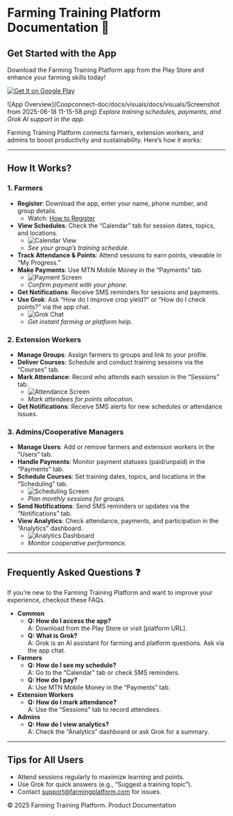 

# Farming Training Platform Documentation 🌱

## Get Started with the App
Download the Farming Training Platform app from the Play Store and enhance your farming skills today!

[![Get It on Google Play](https://play.google.com/intl/en_us/badges/static/images/badges/en_badge_web_generic.png)](https://play.google.com/store)

![App Overview](Coopconnect-doc/docs/visuals/docs/visuals/Screenshot from 2025-06-18 11-15-58.png)
*Explore training schedules, payments, and Grok AI support in the app.*

Farming Training Platform connects farmers, extension workers, and admins to boost productivity and sustainability. Here’s how it works:

---

## How It Works?

### 1. Farmers
- **Register**: Download the app, enter your name, phone number, and group details.
  - Watch: [How to Register](videos/farmer-registration.mp4)
- **View Schedules**: Check the “Calendar” tab for session dates, topics, and locations.
  - ![Calendar View](images/calendar.png)
  - *See your group’s training schedule.*
- **Track Attendance & Points**: Attend sessions to earn points, viewable in “My Progress.”
- **Make Payments**: Use MTN Mobile Money in the “Payments” tab.
  - ![Payment Screen](images/payment-screen.png)
  - *Confirm payment with your phone.*
- **Get Notifications**: Receive SMS reminders for sessions and payments.
- **Use Grok**: Ask “How do I improve crop yield?” or “How do I check points?” via the app chat.
  - ![Grok Chat](images/grok-chat.png)
  - *Get instant farming or platform help.*

### 2. Extension Workers
- **Manage Groups**: Assign farmers to groups and link to your profile.
- **Deliver Courses**: Schedule and conduct training sessions via the “Courses” tab.
- **Mark Attendance**: Record who attends each session in the “Sessions” tab.
  - ![Attendance Screen](images/attendance.png)
  - *Mark attendees for points allocation.*
- **Get Notifications**: Receive SMS alerts for new schedules or attendance issues.

### 3. Admins/Cooperative Managers
- **Manage Users**: Add or remove farmers and extension workers in the “Users” tab.
- **Handle Payments**: Monitor payment statuses (paid/unpaid) in the “Payments” tab.
- **Schedule Courses**: Set training dates, topics, and locations in the “Scheduling” tab.
  - ![Scheduling Screen](images/scheduling.png)
  - *Plan monthly sessions for groups.*
- **Send Notifications**: Send SMS reminders or updates via the “Notifications” tab.
- **View Analytics**: Check attendance, payments, and participation in the “Analytics” dashboard.
  - ![Analytics Dashboard](images/analytics.png)
  - *Monitor cooperative performance.*

---

## Frequently Asked Questions ❓

If you’re new to the Farming Training Platform and want to improve your experience, checkout these FAQs.

- **Common**
  - **Q: How do I access the app?**  
    A: Download from the Play Store or visit [platform URL].
  - **Q: What is Grok?**  
    A: Grok is an AI assistant for farming and platform questions. Ask via the app chat.
- **Farmers**
  - **Q: How do I see my schedule?**  
    A: Go to the “Calendar” tab or check SMS reminders.
  - **Q: How do I pay?**  
    A: Use MTN Mobile Money in the “Payments” tab.
- **Extension Workers**
  - **Q: How do I mark attendance?**  
    A: Use the “Sessions” tab to record attendees.
- **Admins**
  - **Q: How do I view analytics?**  
    A: Check the “Analytics” dashboard or ask Grok for a summary.

---

## Tips for All Users
- Attend sessions regularly to maximize learning and points.
- Use Grok for quick answers (e.g., “Suggest a training topic”).
- Contact support@farmingplatform.com for issues.

© 2025 Farming Training Platform. Product Documentation
